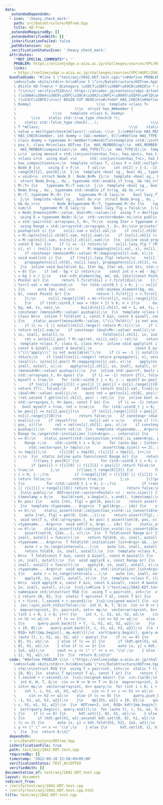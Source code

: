 ```yaml
---
data:
  _extendedDependsOn:
  - icon: ':heavy_check_mark:'
    path: src/DataStructure/KDTree.hpp
    title: kD-Tree
  _extendedRequiredBy: []
  _extendedVerifiedWith: []
  _isVerificationFailed: false
  _pathExtension: cpp
  _verificationStatusIcon: ':heavy_check_mark:'
  attributes:
    '*NOT_SPECIAL_COMMENTS*': ''
    PROBLEM: https://onlinejudge.u-aizu.ac.jp/challenges/sources/VPC/HUPC/2842
    links:
    - https://onlinejudge.u-aizu.ac.jp/challenges/sources/VPC/HUPC/2842
  bundledCode: "#line 1 \"test/aoj/2842.KDT.test.cpp\"\n#define PROBLEM \\\n  \"https://onlinejudge.u-aizu.ac.jp/challenges/sources/VPC/HUPC/2842\"\
    \n#include <bits/stdc++.h>\n#line 3 \"src/DataStructure/KDTree.hpp\"\n/**\n *\
    \ @title kD-Tree\n * @category \u30C7\u30FC\u30BF\u69CB\u9020\n * @see https://trap.jp/post/1489/\n\
    \ */\n\n// verify\u7528\n// https://atcoder.jp/contests/s8pc-4/tasks/s8pc_4_g\
    \ (\u30AA\u30A4\u30E9\u30FC\u30C4\u30A2\u30FC+\u9045\u5EF6\u4F1D\u642C)\n// https://atcoder.jp/contests/past202004-open/tasks/past202004_n\
    \ (\u53CC\u5BFE)\n\n// BEGIN CUT HERE\n\n#ifndef HAS_CHECK\n#define HAS_CHECK(member,\
    \ Dummy)                              \\\n  template <class T>               \
    \                           \\\n  struct has_##member {                      \
    \                 \\\n    template <class U, Dummy>                          \
    \       \\\n    static std::true_type check(U *);                         \\\n\
    \    static std::false_type check(...);                        \\\n    static\
    \ T *mClass;                                         \\\n    static const bool\
    \ value = decltype(check(mClass))::value; \\\n  };\n#define HAS_MEMBER(member)\
    \ HAS_CHECK(member, int dummy = (&U::member, 0))\n#define HAS_TYPE(member) HAS_CHECK(member,\
    \ class dummy = typename U::member)\n#endif\n\ntemplate <std::uint8_t K, class\
    \ pos_t, class M>\nclass KDTree {\n  HAS_MEMBER(op);\n  HAS_MEMBER(ti);\n  HAS_MEMBER(mapping);\n\
    \  HAS_MEMBER(composition);\n  HAS_TYPE(T);\n  HAS_TYPE(E);\n  template <class\
    \ L>\n  using monoid = std::conjunction<has_T<L>, has_op<L>, has_ti<L>>;\n  template\
    \ <class L>\n  using dual =\n      std::conjunction<has_T<L>, has_E<L>, has_mapping<L>,\
    \ has_composition<L>>;\n  template <class T, class F = std::nullptr_t>\n  struct\
    \ Node_B {\n    using E = F;\n    T val;\n    int ch[2] = {-1, -1};\n    pos_t\
    \ range[K][2], pos[K];\n  };\n  template <bool sg_, bool du_, typename tEnable\
    \ = void>\n  struct Node_D : Node_B<M> {};\n  template <bool sg_, bool du_>\n\
    \  struct Node_D<sg_, du_, typename std::enable_if_t<sg_ && !du_>>\n      : Node_B<typename\
    \ M::T> {\n    typename M::T sum;\n  };\n  template <bool sg_, bool du_>\n  struct\
    \ Node_D<sg_, du_, typename std::enable_if_t<!sg_ && du_>>\n      : Node_B<typename\
    \ M::T, typename M::E> {\n    typename M::E lazy;\n    bool lazy_flg = false;\n\
    \  };\n  template <bool sg_, bool du_>\n  struct Node_D<sg_, du_, typename std::enable_if_t<sg_\
    \ && du_>>\n      : Node_B<typename M::T, typename M::E> {\n    typename M::T\
    \ sum;\n    typename M::E lazy;\n    bool lazy_flg = false;\n  };\n  using Node\
    \ = Node_D<monoid<M>::value, dual<M>::value>;\n  using T = decltype(Node::val);\n\
    \  using E = typename Node::E;\n  std::vector<Node> ns;\n\n public:\n  using PosVal\
    \ = std::pair<std::array<pos_t, K>, T>;\n  using Iter = typename std::vector<PosVal>::iterator;\n\
    \  using Range = std::array<std::array<pos_t, 2>, K>;\n\n private:\n  inline void\
    \ pushup(int i) {\n    ns[i].sum = ns[i].val;\n    if (ns[i].ch[0] != -1) ns[i].sum\
    \ = M::op(ns[ns[i].ch[0]].sum, ns[i].sum);\n    if (ns[i].ch[1] != -1) ns[i].sum\
    \ = M::op(ns[i].sum, ns[ns[i].ch[1]].sum);\n  }\n  inline void propagate(int i,\
    \ const E &x) {\n    if (i == -1) return;\n    ns[i].lazy_flg ? (M::composition(ns[i].lazy,\
    \ x), x) : (ns[i].lazy = x);\n    M::mapping(ns[i].val, x), ns[i].lazy_flg = true;\n\
    \    if constexpr (monoid<M>::value) M::mapping(ns[i].sum, x);\n  }\n  inline\
    \ void eval(int i) {\n    if (!ns[i].lazy_flg) return;\n    ns[i].lazy_flg = false;\n\
    \    propagate(ns[i].ch[0], ns[i].lazy), propagate(ns[i].ch[1], ns[i].lazy);\n\
    \  }\n  inline void build(int &i, Iter bg, Iter ed, int &ts, std::uint8_t div\
    \ = 0) {\n    if (ed - bg < 1) return;\n    const int n = ed - bg;\n    auto md\
    \ = bg + n / 2;\n    std::nth_element(bg, md, ed, [div](const PosVal &l, const\
    \ PosVal &r) {\n      return l.first[div] < r.first[div];\n    });\n    ns[i =\
    \ ts++].val = md->second;\n    for (std::uint8_t j = K; j--; ns[i].pos[j] = md->first[j])\
    \ {\n      auto [mn, mx] =\n          std::minmax_element(bg, ed, [j](const PosVal\
    \ &l, const PosVal &r) {\n            return l.first[j] < r.first[j];\n      \
    \    });\n      ns[i].range[j][0] = mn->first[j], ns[i].range[j][1] = mx->first[j];\n\
    \    }\n    if (std::uint8_t nex = (div + 1) % K; n > 1)\n      build(ns[i].ch[0],\
    \ bg, md, ts, nex),\n          build(ns[i].ch[1], md + 1, ed, ts, nex);\n    if\
    \ constexpr (monoid<M>::value) pushup(i);\n  }\n  template <class F, class G,\
    \ class H>\n  inline T fold(int i, const F &in, const G &inall, const H &outall)\
    \ {\n    static_assert(monoid<M>::value, \"\\\"fold\\\" is not available\");\n\
    \    if (i == -1 || outall(ns[i].range)) return M::ti();\n    if (inall(ns[i].range))\
    \ return ns[i].sum;\n    if constexpr (dual<M>::value) eval(i);\n    T ret = M::op(fold(ns[i].ch[0],\
    \ in, inall, outall),\n                  fold(ns[i].ch[1], in, inall, outall));\n\
    \    ret = in(ns[i].pos) ? M::op(ret, ns[i].val) : ret;\n    return ret;\n  }\n\
    \  template <class F, class G, class H>\n  inline void apply(int i, const F &in,\
    \ const G &inall, const H &outall,\n                    const E &x) {\n    static_assert(dual<M>::value,\
    \ \"\\\"apply\\\" is not available\");\n    if (i == -1 || outall(ns[i].range))\
    \ return;\n    if (inall(ns[i].range)) return propagate(i, x), void();\n    if\
    \ (eval(i); in(ns[i].pos)) M::mapping(ns[i].val, x);\n    apply(ns[i].ch[0], in,\
    \ inall, outall, x);\n    apply(ns[i].ch[1], in, inall, outall, x);\n    if constexpr\
    \ (monoid<M>::value) pushup(i);\n  }\n  inline std::pair<T, bool> get(int i, const\
    \ std::array<pos_t, K> &pos) {\n    if (i == -1) return {T(), false};\n    bool\
    \ myself = true;\n    for (std::uint8_t j = K; j--; myself &= pos[j] == ns[i].pos[j])\n\
    \      if (ns[i].range[j][1] < pos[j] || pos[j] < ns[i].range[j][0])\n       \
    \ return {T(), false};\n    if (myself) return {ns[i].val, true};\n    if constexpr\
    \ (dual<M>::value) eval(i);\n    auto ret = get(ns[i].ch[0], pos);\n    return\
    \ !ret.second ? get(ns[i].ch[1], pos) : ret;\n  }\n  inline bool set(int i, const\
    \ std::array<pos_t, K> &pos, const T &x) {\n    if (i == -1) return false;\n \
    \   bool myself = true, ret = true;\n    for (std::uint8_t j = K; j--; myself\
    \ &= pos[j] == ns[i].pos[j])\n      if (ns[i].range[j][1] < pos[j] || pos[j] <\
    \ ns[i].range[j][0])\n        return false;\n    if constexpr (dual<M>::value)\
    \ eval(i);\n    if (myself)\n      ns[i].val = x;\n    else if (!(ret = set(ns[i].ch[0],\
    \ pos, x)))\n      ret = set(ns[i].ch[1], pos, x);\n    if constexpr (monoid<M>::value)\
    \ pushup(i);\n    return ret;\n  }\n  template <typename... Args>\n  static inline\
    \ Range to_range(std::initializer_list<Args>... intervals) {\n    static_assert(sizeof...(intervals)\
    \ == K);\n    static_assert(std::conjunction_v<std::is_same<Args, pos_t>...>);\n\
    \    Range r;\n    std::uint8_t i = 0;\n    for (auto &&x : {intervals...}) {\n\
    \      std::vector<pos_t> tmp(x);\n      assert(tmp.size() == 2), assert(tmp[0]\
    \ <= tmp[1]);\n      r[i][0] = tmp[0], r[i][1] = tmp[1], i++;\n    }\n    return\
    \ r;\n  }\n  static inline auto funcs(const Range &r) {\n    return std::make_tuple(\n\
    \        [r](pos_t pos[K]) {\n          for (std::uint8_t i = K; i--;)\n     \
    \       if (pos[i] < r[i][0] || r[i][1] < pos[i]) return false;\n          return\
    \ true;\n        },\n        [r](pos_t range[K][2]) {\n          for (std::uint8_t\
    \ i = K; i--;)\n            if (range[i][0] < r[i][0] || r[i][1] < range[i][1])\
    \ return false;\n          return true;\n        },\n        [r](pos_t range[K][2])\
    \ {\n          for (std::uint8_t i = K; i--;)\n            if (range[i][1] < r[i][0]\
    \ || r[i][1] < range[i][0]) return true;\n          return false;\n        });\n\
    \  }\n\n public:\n  KDTree(std::vector<PosVal> v) : ns(v.size()) {\n    int root,\
    \ timestamp = 0;\n    build(root, v.begin(), v.end(), timestamp);\n  }\n  T get(std::array<pos_t,\
    \ K> pos) {\n    auto [ret, flg] = get(0, pos);\n    return assert(flg), ret;\n\
    \  }\n  template <typename... Args>\n  T get(Args... ids) {\n    static_assert(sizeof...(ids)\
    \ == K);\n    static_assert(std::conjunction_v<std::is_convertible<Args, pos_t>...>);\n\
    \    auto [ret, flg] = get(0, {ids...});\n    return assert(flg), ret;\n  }\n\
    \  void set(T x, std::array<pos_t, K> pos) { assert(set(0, pos, x)); }\n  template\
    \ <typename... Args>\n  void set(T x, Args... ids) {\n    static_assert(sizeof...(ids)\
    \ == K);\n    static_assert(std::conjunction_v<std::is_convertible<Args, pos_t>...>);\n\
    \    assert(set(0, {ids...}, x));\n  }\n  T fold(const Range &r) {\n    auto [in,\
    \ inall, outall] = funcs(r);\n    return fold(0, in, inall, outall);\n  }\n  template\
    \ <typename... Args>\n  T fold(std::initializer_list<Args> &&...intervals) {\n\
    \    auto r = to_range(intervals...);\n    auto [in, inall, outall] = funcs(r);\n\
    \    return fold(0, in, inall, outall);\n  }\n  template <class F, class G, class\
    \ H>\n  T fold(const F &in, const G &inall, const H &outall) {\n    return fold(0,\
    \ in, inall, outall);\n  }\n  void apply(E x, const Range &r) {\n    auto [in,\
    \ inall, outall] = funcs(r);\n    apply(0, in, inall, outall, x);\n  }\n  template\
    \ <typename... Args>\n  void apply(E x, std::initializer_list<Args> &&...intervals)\
    \ {\n    auto r = to_range(intervals...);\n    auto [in, inall, outall] = funcs(r);\n\
    \    apply(0, in, inall, outall, x);\n  }\n  template <class F, class G, class\
    \ H>\n  void apply(E x, const F &in, const G &inall, const H &outall) {\n    apply(0,\
    \ in, inall, outall, x);\n  }\n};\n#line 5 \"test/aoj/2842.KDT.test.cpp\"\nusing\
    \ namespace std;\n\nstruct RSQ {\n  using T = pair<int, int>;\n  static T ti()\
    \ { return {0, 0}; }\n  static T op(const T &l, const T &r) {\n    return {l.first\
    \ + r.first, l.second + r.second};\n  }\n};\nsigned main() {\n  cin.tie(0);\n\
    \  ios::sync_with_stdio(false);\n  int H, W, T, Q;\n  cin >> H >> W >> T >> Q;\n\
    \  map<array<int, 2>, pair<int, int>> mp;\n  vector<array<int, 6>> query;\n  for\
    \ (int i = 0; i < Q; i++) {\n    int t, c, h1, w1, h2, w2;\n    cin >> t >> c\
    \ >> h1 >> w1;\n    if (c == 2)\n      cin >> h2 >> w2;\n    else if (c == 0)\
    \ {\n      query.push_back({t + T, -1, h1, w1, h2, w2});\n    }\n    mp[{h1, w1}]\
    \ = {0, 0};\n    query.push_back({t, c, h1, w1, h2, w2});\n  }\n  KDTree<2, int,\
    \ RSQ> kdt({mp.begin(), mp.end()});\n  sort(query.begin(), query.end());\n  for\
    \ (auto [t, c, h1, w1, h2, w2] : query) {\n    if (c == 0) {\n      kdt.set({1,\
    \ 0}, h1, w1);\n    } else if (c == 1) {\n      if (kdt.get(h1, w1).second) kdt.set({0,\
    \ 0}, h1, w1);\n    } else if (c == 2) {\n      auto [x, y] = kdt.fold({h1, h2},\
    \ {w1, w2});\n      cout << y << \" \" << x << '\\n';\n    } else {\n      kdt.set({0,\
    \ 1}, h1, w1);\n    }\n  }\n  return 0;\n}\n"
  code: "#define PROBLEM \\\n  \"https://onlinejudge.u-aizu.ac.jp/challenges/sources/VPC/HUPC/2842\"\
    \n#include <bits/stdc++.h>\n#include \"src/DataStructure/KDTree.hpp\"\nusing namespace\
    \ std;\n\nstruct RSQ {\n  using T = pair<int, int>;\n  static T ti() { return\
    \ {0, 0}; }\n  static T op(const T &l, const T &r) {\n    return {l.first + r.first,\
    \ l.second + r.second};\n  }\n};\nsigned main() {\n  cin.tie(0);\n  ios::sync_with_stdio(false);\n\
    \  int H, W, T, Q;\n  cin >> H >> W >> T >> Q;\n  map<array<int, 2>, pair<int,\
    \ int>> mp;\n  vector<array<int, 6>> query;\n  for (int i = 0; i < Q; i++) {\n\
    \    int t, c, h1, w1, h2, w2;\n    cin >> t >> c >> h1 >> w1;\n    if (c == 2)\n\
    \      cin >> h2 >> w2;\n    else if (c == 0) {\n      query.push_back({t + T,\
    \ -1, h1, w1, h2, w2});\n    }\n    mp[{h1, w1}] = {0, 0};\n    query.push_back({t,\
    \ c, h1, w1, h2, w2});\n  }\n  KDTree<2, int, RSQ> kdt({mp.begin(), mp.end()});\n\
    \  sort(query.begin(), query.end());\n  for (auto [t, c, h1, w1, h2, w2] : query)\
    \ {\n    if (c == 0) {\n      kdt.set({1, 0}, h1, w1);\n    } else if (c == 1)\
    \ {\n      if (kdt.get(h1, w1).second) kdt.set({0, 0}, h1, w1);\n    } else if\
    \ (c == 2) {\n      auto [x, y] = kdt.fold({h1, h2}, {w1, w2});\n      cout <<\
    \ y << \" \" << x << '\\n';\n    } else {\n      kdt.set({0, 1}, h1, w1);\n  \
    \  }\n  }\n  return 0;\n}"
  dependsOn:
  - src/DataStructure/KDTree.hpp
  isVerificationFile: true
  path: test/aoj/2842.KDT.test.cpp
  requiredBy: []
  timestamp: '2022-09-10 22:58:49+09:00'
  verificationStatus: TEST_ACCEPTED
  verifiedWith: []
documentation_of: test/aoj/2842.KDT.test.cpp
layout: document
redirect_from:
- /verify/test/aoj/2842.KDT.test.cpp
- /verify/test/aoj/2842.KDT.test.cpp.html
title: test/aoj/2842.KDT.test.cpp
---
```

